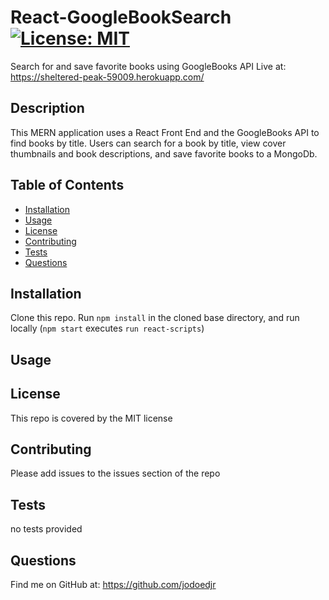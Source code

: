 # React-GoogleBookSearch [![License: MIT](https://img.shields.io/badge/License-MIT-yellow.svg)](https://opensource.org/licenses/MIT)
Search for and save favorite books using GoogleBooks API
Live at: https://sheltered-peak-59009.herokuapp.com/

## Description 

This MERN application uses a React Front End and the GoogleBooks API to find books by title. Users can search for a book by title, view cover thumbnails and book descriptions, and save favorite books to a MongoDb.

## Table of Contents

* [Installation](#installation)
* [Usage](#usage)
* [License](#license)
* [Contributing](#contributing)
* [Tests](#tests)
* [Questions](#questions)


## Installation

Clone this repo.
Run `npm install` in the cloned base directory, and run locally (`npm start` executes `run react-scripts`)


## Usage 




## License

This repo is covered by the MIT license


## Contributing

Please add issues to the issues section of the repo


## Tests

no tests provided


## Questions

Find me on GitHub at: https://github.com/jodoedjr

